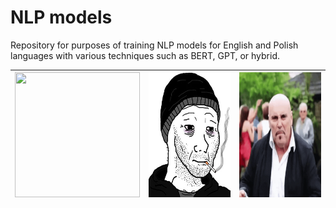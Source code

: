 # NLP models
Repository for purposes of training NLP models for English and Polish languages with various techniques such as BERT, GPT, or hybrid.


| <img src="./documentation/jedziemy.gif"  width="200" height="200"> | <img src="./documentation/wojak.jpg"  width="200" height="200"> | <img src="./documentation/poprawiny.gif"  width="200" height="200"> |
|--------------------------------------------------------------------|-----------------------------------------------------------------|---------------------------------------------------------------------|